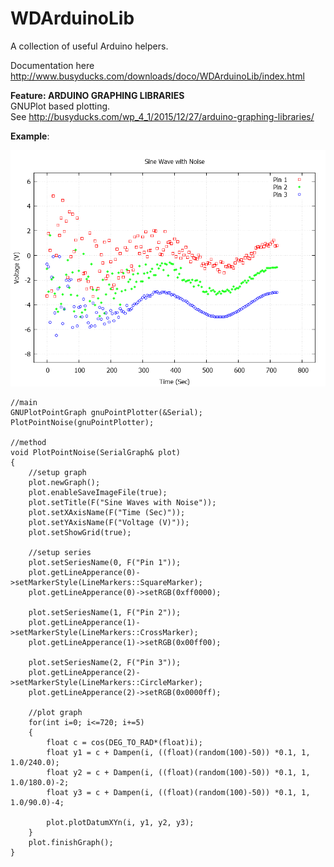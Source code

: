 # WDArduinoLib  
A collection of useful Arduino helpers.  
  
Documentation here http://www.busyducks.com/downloads/doco/WDArduinoLib/index.html  
  
**Feature: ARDUINO GRAPHING LIBRARIES**  
GNUPlot based plotting.  
See http://busyducks.com/wp_4_1/2015/12/27/arduino-graphing-libraries/  
    
__Example__:  

![Example Graph](examples/Sine-Wave-with-Noise.png?raw=true "Example Graph")

    //main  
    GNUPlotPointGraph gnuPointPlotter(&Serial);  
    PlotPointNoise(gnuPointPlotter);  
  
    //method  
    void PlotPointNoise(SerialGraph& plot)  
    {  
        //setup graph  
        plot.newGraph();  
        plot.enableSaveImageFile(true);  
        plot.setTitle(F("Sine Waves with Noise"));  
        plot.setXAxisName(F("Time (Sec)"));  
        plot.setYAxisName(F("Voltage (V)"));  
        plot.setShowGrid(true);  
     
        //setup series  
        plot.setSeriesName(0, F("Pin 1"));  
        plot.getLineApperance(0)->setMarkerStyle(LineMarkers::SquareMarker);  
        plot.getLineApperance(0)->setRGB(0xff0000);  
     
        plot.setSeriesName(1, F("Pin 2"));  
        plot.getLineApperance(1)->setMarkerStyle(LineMarkers::CrossMarker);  
        plot.getLineApperance(1)->setRGB(0x00ff00);  
     
        plot.setSeriesName(2, F("Pin 3"));  
        plot.getLineApperance(2)->setMarkerStyle(LineMarkers::CircleMarker);  
        plot.getLineApperance(2)->setRGB(0x0000ff);  
        
        //plot graph  
        for(int i=0; i<=720; i+=5)  
        {  
            float c = cos(DEG_TO_RAD*(float)i);  
            float y1 = c + Dampen(i, ((float)(random(100)-50)) *0.1, 1, 1.0/240.0);  
            float y2 = c + Dampen(i, ((float)(random(100)-50)) *0.1, 1, 1.0/180.0)-2;  
            float y3 = c + Dampen(i, ((float)(random(100)-50)) *0.1, 1, 1.0/90.0)-4;  
     
            plot.plotDatumXYn(i, y1, y2, y3);  
        }  
        plot.finishGraph();  
    }  
  
  